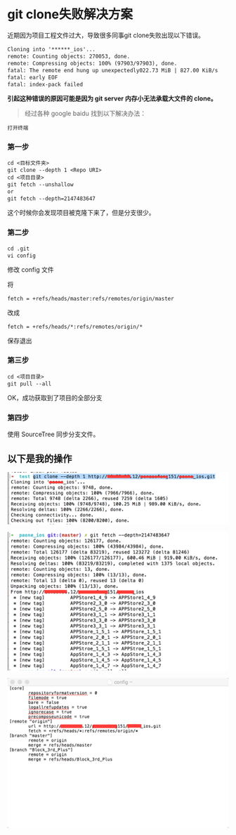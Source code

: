# git clone失败解决方案

近期因为项目工程文件过大，导致很多同事git clone失败出现以下错误。

	Cloning into '******_ios'...
	remote: Counting objects: 270053, done.
	remote: Compressing objects: 100% (97903/97903), done.
	fatal: The remote end hung up unexpectedly022.73 MiB | 827.00 KiB/s    
	fatal: early EOF
	fatal: index-pack failed

**引起这种错误的原因可能是因为 git server 内存小无法承载大文件的 clone。**

>经过各种 google baidu 找到以下解决办法：

`打开终端`
### 第一步
	cd <目标文件夹>
	git clone --depth 1 <Repo URI>
	cd <项目目录>
	git fetch --unshallow
	or
	git fetch --depth=2147483647

这个时候你会发现项目被克隆下来了，但是分支很少。
### 第二步
	cd .git
	vi config
修改 config 文件

将 
	
	fetch = +refs/heads/master:refs/remotes/origin/master
改成

	fetch = +refs/heads/*:refs/remotes/origin/*
保存退出

### 第三步
	cd <项目目录>
	git pull --all
OK，成功获取到了项目的全部分支

### 第四步
使用 SourceTree 同步分支文件。	
	
	
## 以下是我的操作
![截图1](0.png)

![截图2](1.png)

![截图3](2.png)
	

	
	